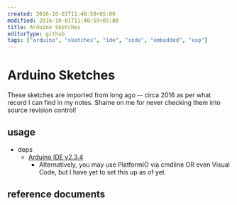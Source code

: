 ```yaml
---
created: 2016-10-01T11:40:59+05:00
modified: 2016-10-01T11:40:59+05:00
title: Arduino Sketches
editorType: github
tags: ["arduino", "sketches", "ide", "code", "embedded", "esp"]
---
```


# Arduino Sketches

These sketches are imported from long ago -- circa 2016 as per what record I can find in my notes. Shame on me for never checking them into source revision control!

## usage

- deps
  - [Arduino IDE v2.3.4](https://www.arduino.cc/en/software/)
    * Alternatively, you may use PlatformIO via cmdline OR even Visual Code, but I have yet to set this up as of yet.

## reference documents

